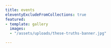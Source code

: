 ```yaml
---
title: events
eleventyExcludeFromCollections: true
featured:
- template: gallery
  images:
  - "/assets/uploads/these-truths-banner.jpg"

---
```

